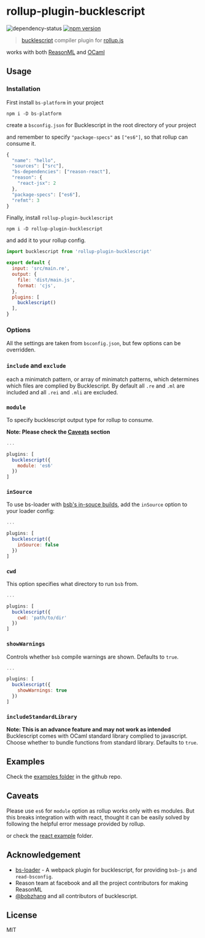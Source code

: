 # rollup-plugin-bucklescript

![dependency-status](https://david-dm.org/shrynx/rollup-plugin-bucklescript.svg)
[![npm version](https://badge.fury.io/js/rollup-plugin-bucklescript.svg)](https://badge.fury.io/js/rollup-plugin-bucklescript)

> [bucklescript](https://github.com/BuckleScript/bucklescript) compiler plugin for [rollup.js](https://rollupjs.org/)

works with both [ReasonML](https://reasonml.github.io/) and [OCaml](http://ocaml.org/)

## Usage

### Installation

First install `bs-platform` in your project

```shell
npm i -D bs-platform
```

create a `bsconfig.json` for Bucklescript in the root directory of your project

and remember to specify `"package-specs"` as `["es6"]`, so that rollup can consume it.

```javascript
{
  "name": "hello",
  "sources": ["src"],
  "bs-dependencies": ["reason-react"],
  "reason": {
    "react-jsx": 2
  },
  "package-specs": ["es6"],
  "refmt": 3
}
```

Finally, install `rollup-plugin-bucklescript`

```shell
npm i -D rollup-plugin-bucklescript
```

and add it to your rollup config.

```javascript
import bucklescript from 'rollup-plugin-bucklescript'

export default {
  input: 'src/main.re',
  output: {
    file: 'dist/main.js',
    format: 'cjs',
  },
  plugins: [
    bucklescript()
  ],
}
```

### Options

All the settings are taken from `bsconfig.json`, but few options can be overridden.

### `include` and `exclude`

 each a minimatch pattern, or array of minimatch patterns, which determines which files are complied by Bucklescript.
 By default all  `.re` and `.ml` are included and all `.rei` and `.mli` are excluded.

### `module`

To specify bucklescript output type for rollup to consume.

**Note: Please check the [Caveats](#caveats) section**

```javascript
...

plugins: [
  bucklescript({
    module: 'es6'
  })
]
```

### `inSource`

To use bs-loader with [bsb's in-souce builds](https://bucklescript.github.io/bucklescript/Manual.html#_in_source_build_support_since_1_9_0),
add the `inSource` option to your loader config:

```javascript
...

plugins: [
  bucklescript({
    inSource: false
  })
]
```

### `cwd`

This option specifies what directory to run `bsb` from.

```javascript
...

plugins: [
  bucklescript({
    cwd: 'path/to/dir'
  })
]
```

### `showWarnings`

Controls whether `bsb` compile warnings are shown. Defaults to `true`.

```javascript
...

plugins: [
  bucklescript({
    showWarnings: true
  })
]
```

### `includeStandardLibrary`

**Note: This is an advance feature and may not work as intended**
Bucklescript comes with OCaml standard library complied to javascript. 
Choose whether to bundle functions from standard library.
Defaults to `true`.

## Examples

Check the [examples folder](https://github.com/shrynx/rollup-plugin-bucklescript/tree/master/examples) in the github repo.

## Caveats

Please use `es6` for `module` option as rollup works only with es modules.
But this breaks integration with with react, 
thought it can be easily solved by following the helpful error message provided by rollup.

or check the [react example](https://github.com/shrynx/rollup-plugin-bucklescript/tree/master/examples/react) folder.

## Acknowledgement

-   [bs-loader](https://github.com/reasonml-community/bs-loader) - A webpack plugin for bucklescript,
    for providing `bsb-js` and `read-bsconfig`.
-   Reason team at facebook and all the project contributors for making ReasonML
-   [@bobzhang](https://github.com/bobzhang) and all contributors of bucklescript.

## License

MIT
